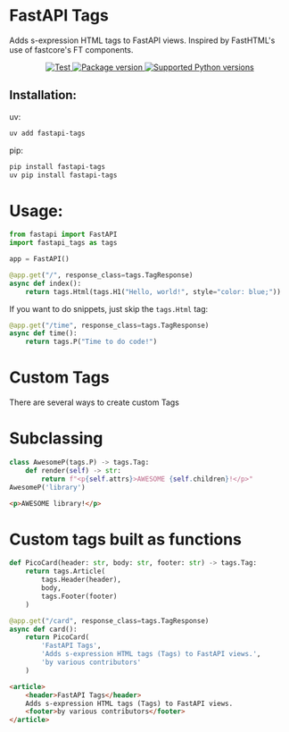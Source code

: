 # FastAPI Tags

Adds s-expression HTML tags to FastAPI views. Inspired by FastHTML's use of fastcore's FT components.


<p align="center">
<a href="https://github.com/pydanny/fastapi-tags/actions?query=workflow%3Apython-package+event%3Apush+branch%main" target="_blank">
    <img src="https://github.com/pydanny/fastapi-tags/actions/workflows/python-package.yml/badge.svg?event=push&branch=main" alt="Test">
</a>
<a href="https://pypi.org/project/fastapi-tags" target="_blank">
    <img src="https://img.shields.io/pypi/v/fastapi-tags?color=%2334D058&label=pypi%20package" alt="Package version">
</a>
<a href="https://pypi.org/project/fastapi-tags" target="_blank">
    <img src="https://img.shields.io/pypi/pyversions/fastapi-tags.svg?color=%2334D058" alt="Supported Python versions">
</a>
</p>

## Installation:

uv:

```bash
uv add fastapi-tags
```

pip:

```bash
pip install fastapi-tags
uv pip install fastapi-tags
```


# Usage:

```python
from fastapi import FastAPI
import fastapi_tags as tags

app = FastAPI()

@app.get("/", response_class=tags.TagResponse)
async def index():
    return tags.Html(tags.H1("Hello, world!", style="color: blue;"))
```

If you want to do snippets, just skip the `tags.Html` tag:

```python
@app.get("/time", response_class=tags.TagResponse)
async def time():
    return tags.P("Time to do code!")
```

# Custom Tags

There are several ways to create custom Tags

# Subclassing

```python
class AwesomeP(tags.P) -> tags.Tag:
    def render(self) -> str:
        return f"<p{self.attrs}>AWESOME {self.children}!</p>"
AwesomeP('library')
```

```html
<p>AWESOME library!</p>
```

# Custom tags built as functions

```python
def PicoCard(header: str, body: str, footer: str) -> tags.Tag:
    return tags.Article(
        tags.Header(header),
        body,
        tags.Footer(footer)
    )
```

```python
@app.get("/card", response_class=tags.TagResponse)
async def card():
    return PicoCard(
        'FastAPI Tags',
        'Adds s-expression HTML tags (Tags) to FastAPI views.',
        'by various contributors'
    )
```

```html
<article>
    <header>FastAPI Tags</header>
    Adds s-expression HTML tags (Tags) to FastAPI views.
    <footer>by various contributors</footer>
</article>
```
